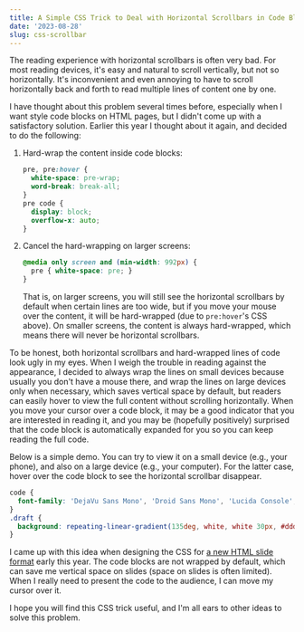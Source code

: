```yaml
---
title: A Simple CSS Trick to Deal with Horizontal Scrollbars in Code Blocks
date: '2023-08-28'
slug: css-scrollbar
---
```


The reading experience with horizontal scrollbars is often very bad. For most
reading devices, it's easy and natural to scroll vertically, but not so
horizontally. It's inconvenient and even annoying to have to scroll horizontally
back and forth to read multiple lines of content one by one.

I have thought about this problem several times before, especially when I want
style code blocks on HTML pages, but I didn't come up with a satisfactory
solution. Earlier this year I thought about it again, and decided to do the
following:

1.  Hard-wrap the content inside code blocks:

    ``` css
    pre, pre:hover {
      white-space: pre-wrap;
      word-break: break-all;
    }
    pre code {
      display: block;
      overflow-x: auto;
    }
    ```

2.  Cancel the hard-wrapping on larger screens:

    ``` css
    @media only screen and (min-width: 992px) {
      pre { white-space: pre; }
    }
    ```

    That is, on larger screens, you will still see the horizontal scrollbars by
    default when certain lines are too wide, but if you move your mouse over the
    content, it will be hard-wrapped (due to `pre:hover`'s CSS above). On
    smaller screens, the content is always hard-wrapped, which means there will
    never be horizontal scrollbars.

To be honest, both horizontal scrollbars and hard-wrapped lines of code look
ugly in my eyes. When I weigh the trouble in reading against the appearance, I
decided to always wrap the lines on small devices because usually you don't have
a mouse there, and wrap the lines on large devices only when necessary, which
saves vertical space by default, but readers can easily hover to view the full
content without scrolling horizontally. When you move your cursor over a code
block, it may be a good indicator that you are interested in reading it, and you
may be (hopefully positively) surprised that the code block is automatically
expanded for you so you can keep reading the full code.

Below is a simple demo. You can try to view it on a small device (e.g., your
phone), and also on a large device (e.g., your computer). For the latter case,
hover over the code block to see the horizontal scrollbar disappear.

``` css
code {
  font-family: 'DejaVu Sans Mono', 'Droid Sans Mono', 'Lucida Console', Consolas, Courier, 'Courier New', Monaco, monospace;
}
.draft {
  background: repeating-linear-gradient(135deg, white, white 30px, #ddd 32px, #ddd 32px);
}
```

I came up with this idea when designing the CSS for [a new HTML slide
format](https://cran.r-project.org/web/packages/litedown/vignettes/slides.html)
early this year. The code blocks are not wrapped by default, which can save me
vertical space on slides (space on slides is often limited). When I really need
to present the code to the audience, I can move my cursor over it.

I hope you will find this CSS trick useful, and I'm all ears to other ideas to
solve this problem.

